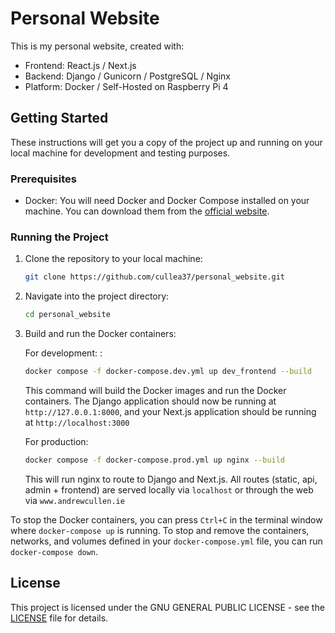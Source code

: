 # Personal Website

This is my personal website, created with:

- Frontend: React.js / Next.js
- Backend: Django / Gunicorn / PostgreSQL / Nginx
- Platform: Docker / Self-Hosted on Raspberry Pi 4

## Getting Started

These instructions will get you a copy of the project up and running on your local machine for development and testing purposes.

### Prerequisites

- Docker: You will need Docker and Docker Compose installed on your machine. You can download them from the [official website](https://www.docker.com/get-started).

### Running the Project

1. Clone the repository to your local machine:

    ```bash
    git clone https://github.com/cullea37/personal_website.git
    ```

2. Navigate into the project directory:

    ```bash
    cd personal_website
    ```

3. Build and run the Docker containers:

   For development:
      :
  
    ```bash
    docker compose -f docker-compose.dev.yml up dev_frontend --build
    ```

    This command will build the Docker images and run the Docker containers. The Django application should now be running at `http://127.0.0.1:8000`, and your Next.js application should be running at `http://localhost:3000`

   For production:

    ```bash
    docker compose -f docker-compose.prod.yml up nginx --build
    ```

    This will run nginx to route to Django and Next.js. All routes (static, api, admin + frontend) are served locally via `localhost` or through the web via `www.andrewcullen.ie`

To stop the Docker containers, you can press `Ctrl+C` in the terminal window where `docker-compose up` is running. To stop and remove the containers, networks, and volumes defined in your `docker-compose.yml` file, you can run `docker-compose down`.

## License

This project is licensed under the GNU GENERAL PUBLIC LICENSE - see the [LICENSE](LICENSE) file for details.
